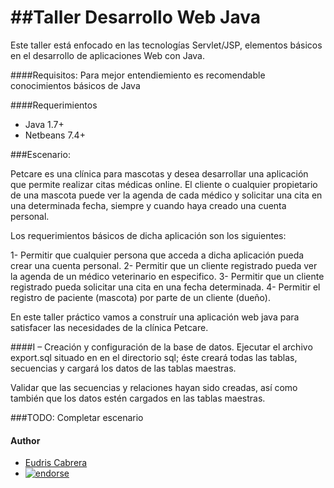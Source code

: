 ##Taller Desarrollo Web Java
==========================

Este taller está enfocado en las tecnologías Servlet/JSP, elementos básicos en el desarrollo de aplicaciones Web con Java.


####Requisitos:
Para mejor entendiemiento es recomendable conocimientos básicos de Java

####Requerimientos
* Java 1.7+
* Netbeans 7.4+


###Escenario:

Petcare es una clínica para mascotas y desea desarrollar una aplicación que permite realizar citas médicas online. 
El cliente o cualquier propietario de una mascota puede ver la agenda de cada médico y solicitar una cita en una determinada fecha, siempre y cuando haya creado una cuenta personal.

Los requerimientos básicos de dicha aplicación son los siguientes:

1- Permitir que cualquier persona que acceda a dicha aplicación pueda crear una cuenta personal.
2- Permitir que un cliente registrado pueda ver la agenda de un médico veterinario en especifico.
3- Permitir que un cliente registrado pueda solicitar una cita en una fecha determinada.
4- Permitir el registro de paciente (mascota) por parte de un cliente (dueño).

En este taller práctico vamos a construír una aplicación web java para satisfacer las necesidades de la clínica Petcare.

####I – Creación y configuración de la base de datos.
Ejecutar el archivo export.sql situado en en el directorio sql; éste creará todas las tablas, secuencias y cargará los datos de las tablas maestras.

Validar que las secuencias y relaciones hayan sido creadas, así como también que los datos estén cargados en las tablas maestras.

###TODO: Completar escenario





#### Author

* [Eudris Cabrera](https://github.com/ecabrerar)
* [![endorse](https://api.coderwall.com/ecabrerar/endorsecount.png)](https://coderwall.com/ecabrerar)
